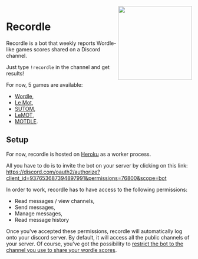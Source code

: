 <img align="right" src="https://i.imgur.com/0CLSbGS.png" height="200" width="200">

# Recordle

Recordle is a bot that weekly reports Wordle-like games scores shared on a Discord channel.

Just type `!recordle` in the channel and get results!


For now, 5 games are available:
  * [Wordle](https://www.powerlanguage.co.uk/wordle/),
  * [Le Mot](https://wordle.louan.me/),
  * [SUTOM](https://sutom.nocle.fr/),
  * [LeMOT](https://www.solitaire-play.com/lemot/),
  * [MOTDLE](https://motdle.herokuapp.com/).

## Setup

For now, recordle is hosted on [Heroku](https://www.heroku.com/) as a worker process.

All you have to do is to invite the bot on your server by clicking on this link: https://discord.com/oauth2/authorize?client_id=937653687394897991&permissions=76800&scope=bot

In order to work, recordle has to have access to the following permissions:
  * Read messages / view channels,
  * Send messages,
  * Manage messages,
  * Read message history

Once you've accepted these permissions, recordle will automatically log onto your discord server. By default, it will access all the public channels of your server. Of course, you've got the possibility to [restrict the bot to the channel you use to share your wordle scores](https://gist.github.com/laundmo/839b74d9cbbf71f25cf772cde57bafb7).

